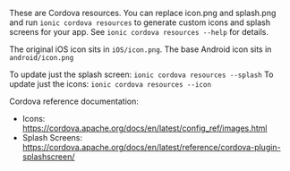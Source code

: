 These are Cordova resources. You can replace icon.png and splash.png and run
`ionic cordova resources` to generate custom icons and splash screens for your
app. See `ionic cordova resources --help` for details.

The original iOS icon sits in `iOS/icon.png`. The base Android icon sits in `android/icon.png`

To update just the splash screen: `ionic cordova resources --splash`
To update just the icons: `ionic cordova resources --icon`

Cordova reference documentation:

- Icons: https://cordova.apache.org/docs/en/latest/config_ref/images.html
- Splash Screens: https://cordova.apache.org/docs/en/latest/reference/cordova-plugin-splashscreen/
